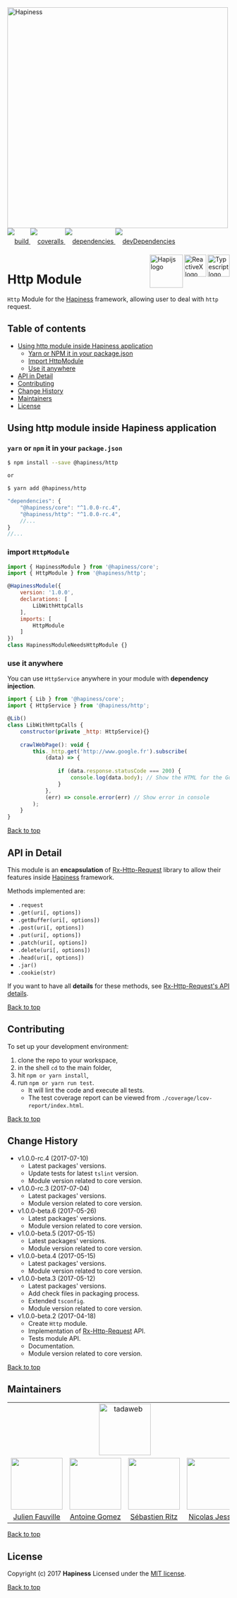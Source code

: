 <img src="http://bit.ly/2mxmKKI" width="500" alt="Hapiness" />

<div style="margin-bottom:20px;">
<div style="line-height:60px">
    <a href="https://travis-ci.org/hapinessjs/http-module.svg?branch=master">
        <img src="https://travis-ci.org/hapinessjs/http-module.svg?branch=master" alt="build" />
    </a>
    <a href="https://coveralls.io/github/hapinessjs/http-module?branch=master">
        <img src="https://coveralls.io/repos/github/hapinessjs/http-module/badge.svg?branch=master" alt="coveralls" />
    </a>
    <a href="https://david-dm.org/hapinessjs/http-module">
        <img src="https://david-dm.org/hapinessjs/http-module.svg" alt="dependencies" />
    </a>
    <a href="https://david-dm.org/hapinessjs/http-module?type=dev">
        <img src="https://david-dm.org/hapinessjs/http-module/dev-status.svg" alt="devDependencies" />
    </a>
</div>
<div>
    <a href="https://www.typescriptlang.org/docs/tutorial.html">
        <img src="https://cdn-images-1.medium.com/max/800/1*8lKzkDJVWuVbqumysxMRYw.png"
             align="right" alt="Typescript logo" width="50" height="50" style="border:none;" />
    </a>
    <a href="http://reactivex.io/rxjs">
        <img src="http://reactivex.io/assets/Rx_Logo_S.png"
             align="right" alt="ReactiveX logo" width="50" height="50" style="border:none;" />
    </a>
    <a href="http://hapijs.com">
        <img src="http://bit.ly/2lYPYPw"
             align="right" alt="Hapijs logo" width="75" style="border:none;" />
    </a>
</div>
</div>

# Http Module

`Http` Module for the [Hapiness](https://github.com/hapinessjs/hapiness) framework, allowing user to deal with `http` request.

## Table of contents

* [Using http module inside Hapiness application](#using-http-module-inside-hapiness-application)
    * [Yarn or NPM it in your package.json](#yarn-or-npm-it-in-your-packagejson)
    * [Import HttpModule](#import-httpmodule)
    * [Use it anywhere](#use-it-anywhere)
* [API in Detail](#api-in-detail)
* [Contributing](#contributing)
* [Change History](#change-history)
* [Maintainers](#maintainers)
* [License](#license)
    
## Using http module inside Hapiness application

### `yarn` or `npm` it in your `package.json`

```bash
$ npm install --save @hapiness/http

or

$ yarn add @hapiness/http
```

```javascript
"dependencies": {
    "@hapiness/core": "^1.0.0-rc.4",
    "@hapiness/http": "^1.0.0-rc.4",
    //...
}
//...
```

### import `HttpModule`

```javascript
import { HapinessModule } from '@hapiness/core';
import { HttpModule } from '@hapiness/http';

@HapinessModule({
    version: '1.0.0',
    declarations: [
        LibWithHttpCalls
    ],
    imports: [
        HttpModule
    ]
})
class HapinessModuleNeedsHttpModule {}
```

### use it anywhere

You can use `HttpService` anywhere in your module with **dependency injection**.

```javascript
import { Lib } from '@hapiness/core';
import { HttpService } from '@hapiness/http';

@Lib()
class LibWithHttpCalls {
    constructor(private _http: HttpService){}
    
    crawlWebPage(): void {
        this._http.get('http://www.google.fr').subscribe(
            (data) => {
        
                if (data.response.statusCode === 200) {
                    console.log(data.body); // Show the HTML for the Google homepage.
                }
            },
            (err) => console.error(err) // Show error in console
        );
    }
}
```

[Back to top](#table-of-contents)

## API in Detail

This module is an **encapsulation** of [Rx-Http-Request](https://github.com/njl07/rx-http-request) library to allow their features inside [Hapiness](https://github.com/hapinessjs/hapiness) framework.

Methods implemented are:

* `.request`
* `.get(uri[, options])`
* `.getBuffer(uri[, options])`
* `.post(uri[, options])`
* `.put(uri[, options])`
* `.patch(uri[, options])`
* `.delete(uri[, options])`
* `.head(uri[, options])`
* `.jar()`
* `.cookie(str)`

If you want to have all **details** for these methods, see [Rx-Http-Request's API details](https://github.com/njl07/rx-http-request#api-in-detail).

[Back to top](#table-of-contents)

## Contributing

To set up your development environment:

1. clone the repo to your workspace,
2. in the shell `cd` to the main folder,
3. hit `npm or yarn install`,
4. run `npm or yarn run test`.
    * It will lint the code and execute all tests. 
    * The test coverage report can be viewed from `./coverage/lcov-report/index.html`.

[Back to top](#table-of-contents)

## Change History

* v1.0.0-rc.4 (2017-07-10)
    * Latest packages' versions.
    * Update tests for latest `tslint` version.
    * Module version related to core version.
* v1.0.0-rc.3 (2017-07-04)
    * Latest packages' versions.
    * Module version related to core version.
* v1.0.0-beta.6 (2017-05-26)
    * Latest packages' versions.
    * Module version related to core version.
* v1.0.0-beta.5 (2017-05-15)
    * Latest packages' versions.
    * Module version related to core version.
* v1.0.0-beta.4 (2017-05-15)
    * Latest packages' versions.
    * Module version related to core version.
* v1.0.0-beta.3 (2017-05-12)
    * Latest packages' versions.
    * Add check files in packaging process.
    * Extended `tsconfig`.
    * Module version related to core version.
* v1.0.0-beta.2 (2017-04-18)
    * Create `Http` module.
    * Implementation of [Rx-Http-Request](https://github.com/njl07/rx-http-request) API.
    * Tests module API.
    * Documentation.
    * Module version related to core version.
    
[Back to top](#table-of-contents)

## Maintainers

<table>
    <tr>
        <td colspan="4" align="center"><a href="https://www.tadaweb.com"><img src="https://tadaweb.com/images/tadaweb/logo.png" width="117" alt="tadaweb" /></a></td>
    </tr>
    <tr>
        <td align="center"><a href="https://github.com/Juneil"><img src="https://avatars3.githubusercontent.com/u/6546204?v=3&s=117" width="117"/></a></td>
        <td align="center"><a href="https://github.com/antoinegomez"><img src="https://avatars3.githubusercontent.com/u/997028?v=3&s=117" width="117"/></a></td>
        <td align="center"><a href="https://github.com/reptilbud"><img src="https://avatars3.githubusercontent.com/u/6841511?v=3&s=117" width="117"/></a></td>
        <td align="center"><a href="https://github.com/njl07"><img src="https://avatars3.githubusercontent.com/u/1673977?v=3&s=117" width="117"/></a></td>
    </tr>
    <tr>
        <td align="center"><a href="https://github.com/Juneil">Julien Fauville</a></td>
        <td align="center"><a href="https://github.com/antoinegomez">Antoine Gomez</a></td>
        <td align="center"><a href="https://github.com/reptilbud">Sébastien Ritz</a></td>
        <td align="center"><a href="https://github.com/njl07">Nicolas Jessel</a></td>
    </tr>
</table>

[Back to top](#table-of-contents)

## License

Copyright (c) 2017 **Hapiness** Licensed under the [MIT license](https://github.com/hapinessjs/http-module/blob/master/LICENSE.md).

[Back to top](#table-of-contents)